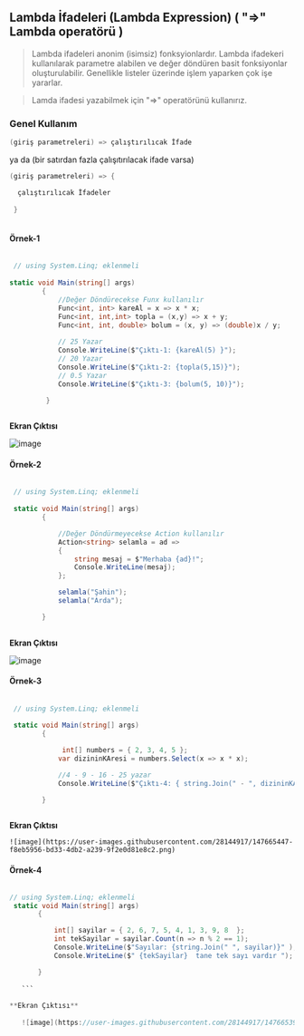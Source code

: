 ## Lambda İfadeleri (Lambda Expression)  ( "=>" Lambda operatörü ) ##

> Lambda ifadeleri anonim (isimsiz) fonksyionlardır.  Lambda ifadekeri kullanılarak parametre alabilen ve değer döndüren basit fonksiyonlar oluşturulabilir.  Genellikle listeler üzerinde işlem yaparken çok işe yararlar.

> Lamda ifadesi yazabilmek için "=>" operatörünü kullanırız.

### Genel Kullanım ###

```csharp
(giriş parametreleri) => çalıştırılıcak İfade
```
ya da (bir satırdan fazla çalışıtırılacak ifade varsa)

```csharp
(giriş parametreleri) => {

  çalıştırılıcak İfadeler
  
 }
 
```

#### Örnek-1  ###

```csharp
 
 // using System.Linq; eklenmeli
 
static void Main(string[] args)
        {
            //Değer Döndürecekse Funx kullanılır
            Func<int, int> kareAl = x => x * x;
            Func<int, int,int> topla = (x,y) => x + y;
            Func<int, int, double> bolum = (x, y) => (double)x / y;
            
            // 25 Yazar
            Console.WriteLine($"Çıktı-1: {kareAl(5) }");
            // 20 Yazar
            Console.WriteLine($"Çıktı-2: {topla(5,15)}");
            // 0.5 Yazar
            Console.WriteLine($"Çıktı-3: {bolum(5, 10)}");

         }
         
```
    
**Ekran Çıktısı**
    
![image](https://user-images.githubusercontent.com/28144917/147664405-e965754d-9db8-4335-b57b-b1f7ff2cbde8.png)
    
#### Örnek-2 ###
```csharp
 
 // using System.Linq; eklenmeli
 
 static void Main(string[] args)
        {

            //Değer Döndürmeyecekse Action kullanılır
            Action<string> selamla = ad =>
            {
                string mesaj = $"Merhaba {ad}!";
                Console.WriteLine(mesaj);
            };

            selamla("Şahin");
            selamla("Arda");

        }
         
```
    
**Ekran Çıktısı**

![image](https://user-images.githubusercontent.com/28144917/147664833-a9f718a7-dcfd-4cca-b89a-f8d9266b83e5.png)



           
            
#### Örnek-3 ###
```csharp
 
 // using System.Linq; eklenmeli
 
 static void Main(string[] args)
        {

             int[] numbers = { 2, 3, 4, 5 };
            var dizininKAresi = numbers.Select(x => x * x);

            //4 - 9 - 16 - 25 yazar
            Console.WriteLine($"Çıktı-4: { string.Join(" - ", dizininKAresi) }"); 

        }
         
```
    
**Ekran Çıktısı**
    
    ![image](https://user-images.githubusercontent.com/28144917/147665447-f8eb5956-bd33-4db2-a239-9f2e0d81e8c2.png)

    
#### Örnek-4 ###
 ```csharp
 
 // using System.Linq; eklenmeli
  static void Main(string[] args)
        {

            int[] sayilar = { 2, 6, 7, 5, 4, 1, 3, 9, 8  };
            int tekSayilar = sayilar.Count(n => n % 2 == 1);
            Console.WriteLine($"Sayılar: {string.Join(" ", sayilar)}" );
            Console.WriteLine($" {tekSayilar}  tane tek sayı vardır ");

        }
       
    ```
    
**Ekran Çıktısı**
    
    ![image](https://user-images.githubusercontent.com/28144917/147665391-d41904ab-d04d-42b1-b6fa-6faf8ac03ae1.png)
